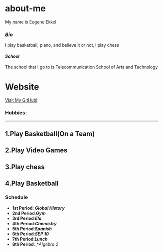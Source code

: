 # about-me
My name is Eugene Ekkel
### _*Bio*_
I play basketball, piano, and believe it or not, I play chess
#### _*School*_
The school that I go to is Telecommunication School of Arts and Technology
# Website
[Visit My GitHub!](https://github.com/eugenee8613/about-me)
### Hobbies:
------------ 
1.Play Basketball(On a Team)
------------
2.Play Video Games
------------
3.Play chess
------------
4.Play Basketball
------------









### Schedule
* **1st Period**: _**Global History**_ 
* **2nd Period**:_**Gym**_
* **3rd Period**:_**Ela**_
* **4th Period**:_**Chemistry**_
* **5th Period**:_**Spanish**_
* **6th Period**:_**SEP 10**_
* **7th Period**:_**Lunch**_
* **8th Period**:_**Algebra 2*


